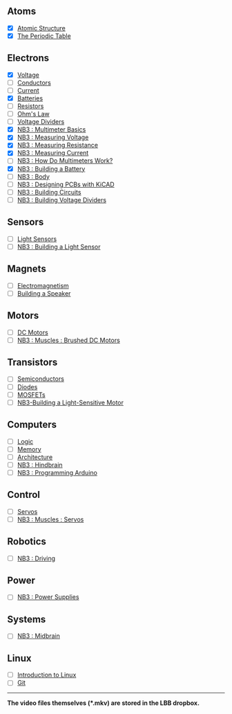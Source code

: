 ## Atoms
- [x] [Atomic Structure](https://vimeo.com/??????)
- [x] [The Periodic Table](https://vimeo.com/??????)

## Electrons
- [x] [Voltage](https://vimeo.com/1000730032)
- [ ] [Conductors](https://vimeo.com/1000740989)
- [ ] [Current](https://vimeo.com/1000743561)
- [x] [Batteries](https://vimeo.com/??????)
- [ ] [Resistors](https://vimeo.com/1000755493)
- [ ] [Ohm's Law](https://vimeo.com/1000768334)
- [ ] [Voltage Dividers](https://vimeo.com/1000782478)
- [x] [NB3 : Multimeter Basics](https://vimeo.com/1027764019)
- [x] [NB3 : Measuring Voltage](https://vimeo.com/??????)
- [x] [NB3 : Measuring Resistance](https://vimeo.com/??????)
- [x] [NB3 : Measuring Current](https://vimeo.com/??????)
- [ ] [NB3 : How Do Multimeters Work?]()
- [x] [NB3 : Building a Battery](https://vimeo.com/??????)
- [ ] [NB3 : Body](https://vimeo.com/1005036900)
- [ ] [NB3 : Designing PCBs with KiCAD]()
- [ ] [NB3 : Building Circuits]()
- [ ] [NB3 : Building Voltage Dividers](https://vimeo.com/1000789632)

## Sensors
- [ ] [Light Sensors](https://vimeo.com/1000794164)
- [ ] [NB3 : Building a Light Sensor](https://vimeo.com/xxxxxx)

## Magnets
- [ ] [Electromagnetism](https://vimeo.com/1000810115)
- [ ] [Building a Speaker](https://vimeo.com/??????)

## Motors
- [ ] [DC Motors](https://vimeo.com/1000824116)
- [ ] [NB3 : Muscles : Brushed DC Motors](https://vimeo.com/1005039796)

## Transistors
- [ ] [Semiconductors](https://vimeo.com/1000842810)
- [ ] [Diodes](https://vimeo.com/1000861996)
- [ ] [MOSFETs](https://vimeo.com/1000873279)
- [ ] [NB3-Building a Light-Sensitive Motor](https://vimeo.com/??????)

## Computers
- [ ] [Logic](https://vimeo.com/1005128209)
- [ ] [Memory](https://vimeo.com/1005137172)
- [ ] [Architecture](https://vimeo.com/1005138634)
- [ ] [NB3 : Hindbrain](https://vimeo.com/1005064175)
- [ ] [NB3 : Programming Arduino](https://vimeo.com/1005131993)

## Control
- [ ] [Servos](https://vimeo.com/1005150863)
- [ ] [NB3 : Muscles : Servos](https://vimeo.com/??????)

## Robotics
- [ ] [NB3 : Driving](https://vimeo.com/1005154927)

## Power
- [ ] [NB3 : Power Supplies](https://vimeo.com/1005162740)

## Systems
- [ ] [NB3 : Midbrain](https://vimeo.com/1005170402)

## Linux
- [ ] [Introduction to Linux](https://vimeo.com/1005196173)
- [ ] [Git](https://vimeo.com/??????)

---

**The video files themselves (*.mkv) are stored in the LBB dropbox.**
